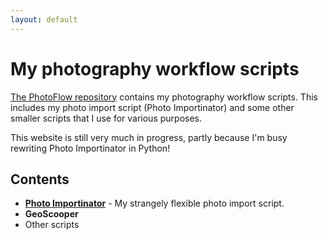 ```yaml
---
layout: default
---
```


# My photography workflow scripts

[The PhotoFlow repository](https://github.com/umbraroze/PhotoFlow)
contains my photography workflow scripts. This includes my photo
import script (Photo Importinator) and some other smaller scripts
that I use for various purposes.

This website is still very much in progress, partly because I'm busy
rewriting Photo Importinator in Python!

## Contents

* **[Photo Importinator](photo_importinator/)** - My strangely
  flexible photo import script.
* **GeoScooper**
* Other scripts
